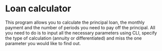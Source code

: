 # Loan calculator

This program allows you to calculate the principal loan, the monthly payment and the number of periods you need to pay off the principal.
All you need to do is to input all the necessary parameters using CLI, specify the type of calculation (annuity or differentiated) and miss the one parameter you would like to find out.
